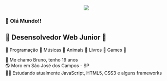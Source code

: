 <meta charset="UTF-8">

<p align="center">
   <img src="https://i.imgur.com/ngEiLr4.jpg">
</p>


### 👋 Olá Mundo!!

## 🤖 Desensolvedor Web Junior 🤖

🤩 Programação 🤩 Músicas 🤩 Animais 🤩 Livros 🤩 Games 🤩

🧒 Me chamo Bruno, tenho 19 anos <br>
🌎 Moro em São José dos Campos - SP <br>
👨‍💻 Estudando atualmente JavaScript, HTML5, CSS3 e alguns frameworks <br>
